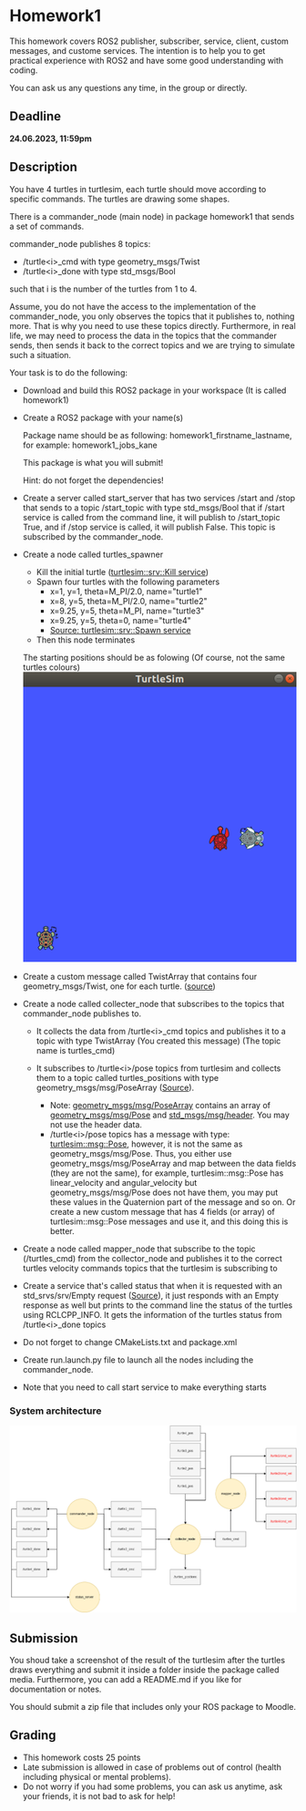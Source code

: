 # Homework1

This homework covers ROS2 publisher, subscriber, service, client, custom messages, and custome services. The intention is to help you to get practical experience with ROS2 and have some good understanding with coding. 

You can ask us any questions any time, in the group or directly.

## Deadline

**24.06.2023, 11:59pm**


## Description

You have 4 turtles in turtlesim, each turtle should move according to specific commands. The turtles are drawing some shapes. 

There is a commander_node (main node) in package homework1 that sends a set of commands.

commander_node publishes 8 topics:
* /turtle\<i>_cmd with type geometry_msgs/Twist
* /turtle\<i>_done with type std_msgs/Bool

such that i is the number of the turtles from 1 to 4.

Assume, you do not have the access to the implementation of the commander_node, you only observes the topics that it publishes to, nothing more. That is why you need to use these topics directly. Furthermore, in real life, we may need to process the data in the topics that the commander sends, then sends it back to the correct topics and we are trying to simulate such a situation.

Your task is to do the following:

* Download and build this ROS2 package in your workspace (It is called homework1)

* Create a ROS2 package with your name(s)
    
    Package name should be as following: homework1_firstname_lastname, for example: homework1_jobs_kane

    This package is what you will submit!

    Hint: do not forget the dependencies!

* Create a server called start_server that has two services /start and /stop that sends to a topic /start_topic with type std_msgs/Bool that if /start service is called from the command line, it will publish to /start_topic True, and if /stop service is called, it will publish False. This topic is subscribed by the commander_node.

* Create a node called turtles_spawner
    * Kill the initial turtle ([turtlesim::srv::Kill service](https://ros2-industrial-workshop.readthedocs.io/en/latest/_source/basics/ROS2-Turtlesim.html))
    * Spawn four turtles with the following parameters
        - x=1, y=1, theta=M_PI/2.0, name="turtle1"
        - x=8, y=5, theta=M_PI/2.0, name="turtle2"
        - x=9.25, y=5, theta=M_PI, name="turtle3"
        - x=9.25, y=5, theta=0, name="turtle4"
        - [Source: turtlesim::srv::Spawn service](https://ros2-industrial-workshop.readthedocs.io/en/latest/_source/basics/ROS2-Turtlesim.html)
    * Then this node terminates

    The starting positions should be as folowing (Of course, not the same turtles colours)
    ![pos.png](media/starting_pos.png)


* Create a custom message called TwistArray that contains four geometry_msgs/Twist, one for each turtle. ([source](http://docs.ros.org/en/api/geometry_msgs/html/msg/Twist.html))

* Create a node called collecter_node that subscribes to the topics that commander_node publishes to. 
    * It collects the data from /turtle\<i>_cmd topics and publishes it to a topic with type TwistArray (You created this message) (The topic name is turtles_cmd)

    * It subscribes to /turtle\<i>/pose topics from turtlesim and collects them to a topic called turtles_positions with type geometry_msgs/msg/PoseArray ([Source](https://docs.ros2.org/latest/api/geometry_msgs/msg/PoseArray.html)).
        * Note: [geometry_msgs/msg/PoseArray](https://docs.ros2.org/latest/api/geometry_msgs/msg/PoseArray.html) contains an array of [geometry_msgs/msg/Pose](https://docs.ros2.org/latest/api/geometry_msgs/msg/Pose.html) and  [std_msgs/msg/header](https://docs.ros2.org/foxy/api/std_msgs/msg/Header.html). You may not use the header data.
        * /turtle\<i>/pose topics has a message with type: [turtlesim::msg::Pose](https://docs.ros2.org/foxy/api/turtlesim/msg/Pose.html), however, it is not the same as geometry_msgs/msg/Pose. Thus, you either use geometry_msgs/msg/PoseArray and map between the data fields (they are not the same), for example, turtlesim::msg::Pose has linear_velocity and angular_velocity but geometry_msgs/msg/Pose does not have them, you may put these values in the Quaternion part of the message and so on. Or create a new custom message that has 4 fields (or array) of turtlesim::msg::Pose messages and use it, and this doing this is better.

* Create a node called mapper_node that subscribe to the topic (/turtles_cmd) from the collector_node and publishes it to the correct turtles velocity commands topics that the turtlesim is subscribing to

* Create a service that's called status that when it is requested with an std_srvs/srv/Empty request ([Source](https://docs.ros2.org/foxy/api/std_srvs/srv/Empty.html)), it just responds with an Empty response as well but prints to the command line the status of the turtles using RCLCPP_INFO. It gets the information of the turtles status from /turtle\<i>_done topics

* Do not forget to change CMakeLists.txt and package.xml

* Create run.launch.py file to launch all the nodes including the commander_node.

* Note that you need to call start service to make everything starts


### System architecture
![arch.png](media/Intro2ROS-homework.png)


## Submission


You shoud take a screenshot of the result of the turtlesim after the turtles draws everything and submit it inside a folder inside the package called media. Furthermore, you can add a README.md if you like for documentation or notes.

You should submit a zip file that includes only your ROS package to Moodle.

## Grading

* This homework costs 25 points
* Late submission is allowed in case of problems out of control (health including physical or mental problems).
* Do not worry if you had some problems, you can ask us anytime, ask your friends, it is not bad to ask for help!
